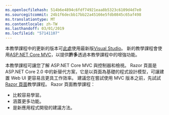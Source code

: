```yaml
---
ms.openlocfilehash: 514b6e4894c6fdf74921eaa8b5323c6109d4d7e0
ms.sourcegitcommit: 24b1f6decbb17bb22a45166e5fdb0845c65af498
ms.translationtype: MT
ms.contentlocale: zh-TW
ms.lasthandoff: 03/01/2019
ms.locfileid: "57141107"
---
```

本教學課程中的更新的版本可[此處](https://docs.microsoft.com/aspnet/core/tutorials/first-mvc-app/start-mvc)使用最新版[Visual Studio](https://visualstudio.microsoft.com/)。 新的教學課程會使用[ASP.NET Core MVC](https://docs.microsoft.com/aspnet/core/mvc/)，以提供**許多**透過本教學課程中的增強功能。

本教學課程可讓您了解 ASP.NET Core MVC 與控制器和檢視。 Razor 頁面是 ASP.NET Core 2.0 中的新替代方案，它是以頁面為基礎的程式設計模型，可讓建置 Web UI 更容易且更具工作效率。 建議您在嘗試使用 MVC 版本之前，先試試 [Razor 頁面](https://docs.microsoft.com/aspnet/core/mvc/razor-pages)教學課程。 Razor 頁面教學課程：

* 比較容易學習。
* 涵蓋更多功能。
* 是新應用程式開發的建議方法。
